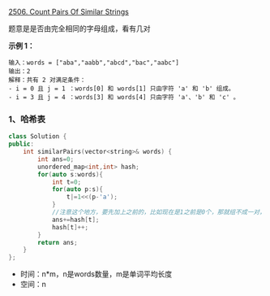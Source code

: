 [2506. Count Pairs Of Similar Strings](https://leetcode.cn/problems/count-pairs-of-similar-strings/)

题意是是否由完全相同的字母组成，看有几对

**示例 1：**

```
输入：words = ["aba","aabb","abcd","bac","aabc"]
输出：2
解释：共有 2 对满足条件：
- i = 0 且 j = 1 ：words[0] 和 words[1] 只由字符 'a' 和 'b' 组成。 
- i = 3 且 j = 4 ：words[3] 和 words[4] 只由字符 'a'、'b' 和 'c' 。 
```



### 1、哈希表



```cpp
class Solution {
public:
    int similarPairs(vector<string>& words) {
        int ans=0;
        unordered_map<int,int> hash;
        for(auto s:words){
            int t=0;
            for(auto p:s){
                t|=1<<(p-'a');
            }
            //注意这个地方，要先加上之前的，比如现在是1之前是0个，那就组不成一对，如果之前有了1个，就组成1对，之前有2个，那当/前这个就能和之前的2个组成2对，之前有3个，当前这个就能和之前的组成3对
            ans+=hash[t];
            hash[t]++;
        }
        return ans;
    }
};
```

- 时间：n*m，n是words数量，m是单词平均长度
- 空间：n